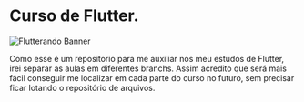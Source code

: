 # **Curso de Flutter.**

![Flutterando Banner](https://secure.meetupstatic.com/photos/event/2/9/b/e/600_490450686.jpeg)

Como esse é um repositorio para me auxiliar nos meu estudos de Flutter, irei separar as aulas em diferentes branchs. Assim acredito que será mais fácil conseguir me localizar em cada parte do curso no futuro, sem precisar ficar lotando o repositório de arquivos.


